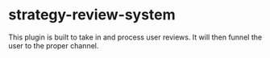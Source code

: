 # strategy-review-system
This plugin is built to take in and process user reviews. It will then funnel the user to the proper channel.
